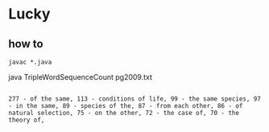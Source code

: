 # Lucky


## how to

```
javac *.java
```
java TripleWordSequenceCount 	pg2009.txt



```

277 - of the same, 113 - conditions of life, 99 - the same species, 97 - in the same, 89 - species of the, 87 - from each other, 86 - of natural selection, 75 - on the other, 72 - the case of, 70 - the theory of,

```
